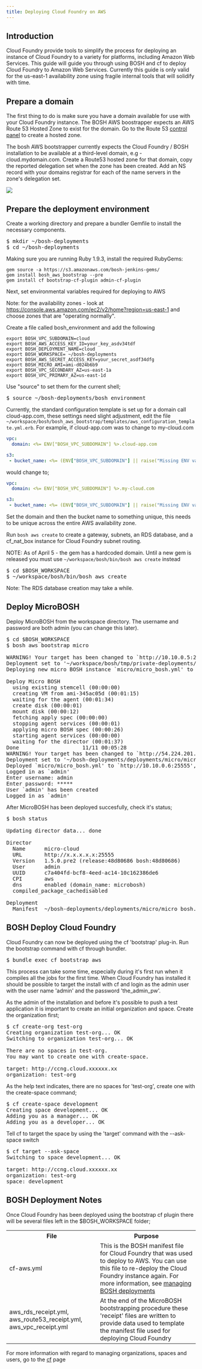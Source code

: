 ```yaml
---
title: Deploying Cloud Foundry on AWS
---
```


## <a id='intro'></a> Introduction ##

Cloud Foundry provide tools to simplify the process for deploying an instance of Cloud Foundry to a variety for platforms, including Amazon Web Services. This guide will guide you through using BOSH and cf to deploy Cloud Foundry to Amazon Web Services. Currently this guide is only valid for the us-east-1 availability zone using fragile internal tools that will solidify with time.

## <a id='domain-prep'></a> Prepare a domain ##

The first thing to do is make sure you have a domain available for use with your Cloud Foundry instance. The BOSH AWS boostrapper expects an AWS Route 53 Hosted Zone to exist for the domain. Go to the Route 53 [control panel](https://console.aws.amazon.com/route53) to create a hosted zone.

The bosh AWS bootstrapper currently expects the Cloud Foundry / BOSH installation to be available at a third-level domain, e.g - cloud.mydomain.com. Create a Route53 hosted zone for that domain, copy the reported delegation set when the zone has been created. Add an NS record with your domains registrar for each of the name servers in the zone's delegation set.

<img src="/images/bosh-aws/hostedzone.png" />

## <a id='deployment-env-prep'></a> Prepare the deployment environment ##

Create a working directory and prepare a bundler Gemfile to install the necessary components.

<pre class="terminal">
$ mkdir ~/bosh-deployments
$ cd ~/bosh-deployments
</pre>

Making sure you are running Ruby 1.9.3, install the required RubyGems:

~~~
gem source -a https://s3.amazonaws.com/bosh-jenkins-gems/
gem install bosh_aws_bootstrap --pre
gem install cf bootstrap-cf-plugin admin-cf-plugin
~~~

Next, set environmental variables required for deploying to AWS

Note: for the availability zones - look at https://console.aws.amazon.com/ec2/v2/home?region=us-east-1 and choose zones that are "operating normally".

Create a file called bosh_environment and add the following

~~~
export BOSH_VPC_SUBDOMAIN=cloud
export BOSH_AWS_ACCESS_KEY_ID=your_key_asdv34tdf
export BOSH_DEPLOYMENT_NAME=cloud
export BOSH_WORKSPACE= ~/bosh-deployments
export BOSH_AWS_SECRET_ACCESS_KEY=your_secret_asdf34dfg
export BOSH_MICRO_AMI=ami-d024b6b9
export BOSH_VPC_SECONDARY_AZ=us-east-1a
export BOSH_VPC_PRIMARY_AZ=us-east-1d
~~~

Use "source" to set them for the current shell;

<pre class="terminal">
$ source ~/bosh-deployments/bosh_environment
</pre>

Currently, the standard configuration template is set up for a domain call cloud-app.com, these settings need slight adjustment, edit the file `~/workspace/bosh/bosh_aws_bootstrap/templates/aws_configuration_template.yml.erb`. For example, if cloud-app.com was to change to my-cloud.com

~~~yaml
vpc:
  domain: <%= ENV["BOSH_VPC_SUBDOMAIN"] %>.cloud-app.com

s3:
 - bucket_name: <%= (ENV["BOSH_VPC_SUBDOMAIN"] || raise("Missing ENV variable BOSH_VPC_SUBDOMAIN")) + "-bosh-blobstore" %>
~~~

would change to;

~~~yaml
vpc:
  domain: <%= ENV["BOSH_VPC_SUBDOMAIN"] %>.my-cloud.com

s3:
 - bucket_name: <%= (ENV["BOSH_VPC_SUBDOMAIN"] || raise("Missing ENV variable BOSH_VPC_SUBDOMAIN")) + "my-cloud-bosh-blobstore" %>
~~~

Set the domain and then the bucket name to something unique, this needs to be unique across the entire AWS availability zone.

Run `bosh aws create` to create a gateway, subnets, an RDS database, and a cf_nat_box instance for Cloud Foundry subnet routing.

NOTE: As of April 5 - the gem has a hardcoded domain. Until a new gem is released you must use `~/workspace/bosh/bin/bosh aws create` instead

<pre class="terminal">
$ cd $BOSH_WORKSPACE
$ ~/workspace/bosh/bin/bosh aws create
</pre>

Note: The RDS database creation may take a while.


## <a id='deploy-microbosh'></a> Deploy MicroBOSH ##

Deploy MicroBOSH from the workspace directory. The username and password are both admin (you can change this later).

<pre class="terminal">
$ cd $BOSH_WORKSPACE
$ bosh aws bootstrap micro

WARNING! Your target has been changed to `http://10.10.0.5:25555'!
Deployment set to '~/workspace/bosh/tmp/private-deployments/deployments/micro/micro_bosh.yml'
Deploying new micro BOSH instance `micro/micro_bosh.yml' to `http://10.10.0.5:25555' (type 'yes' to continue): yes

Deploy Micro BOSH
  using existing stemcell (00:00:00)                                                                
  creating VM from ami-345ac05d (00:01:15)                                                          
  waiting for the agent (00:01:34)                                                                  
  create disk (00:00:01)                                                                            
  mount disk (00:00:12)                                                                             
  fetching apply spec (00:00:00)                                                                    
  stopping agent services (00:00:01)                                                                
  applying micro BOSH spec (00:00:26)                                                               
  starting agent services (00:00:00)                                                                
  waiting for the director (00:01:37)                                                               
Done                    11/11 00:05:28                                                              
WARNING! Your target has been changed to `http://54.224.201.39:25555'!
Deployment set to '~/bosh-deployments/deployments/micro/micro_bosh.yml'
Deployed `micro/micro_bosh.yml' to `http://10.10.0.6:25555', took 00:05:28 to complete
Logged in as `admin'
Enter username: admin
Enter password: *****
User `admin' has been created
Logged in as `admin'
</pre>

After MicroBOSH has been deployed succesfully, check it's status;

<pre class="terminal">
$ bosh status

Updating director data... done

Director
  Name      micro-cloud
  URL       http://x.x.x.x.x:25555
  Version   1.5.0.pre2 (release:48d80686 bosh:48d80686)
  User      admin
  UUID      c7a404fd-bcf8-4eed-ac14-10c162386de6
  CPI       aws
  dns       enabled (domain_name: microbosh)
  compiled_package_cachedisabled

Deployment
  Manifest  ~/bosh-deployments/deployments/micro/micro_bosh.yml
</pre>

## <a id='deploy-cloudfoundry'></a> BOSH Deploy Cloud Foundry ##

Cloud Foundry can now be deployed using the cf 'bootstrap' plug-in. Run the bootstrap command with cf through bundler.

<pre class="terminal">
$ bundle exec cf bootstrap aws
</pre>

This process can take some time, especially during it's first run when it compiles all the jobs for the first time. When Cloud Foundry has installed it should be possible to target the install with cf and login as the admin user with the user name 'admin' and the password 'the\_admin\_pw'.

As the admin of the installation and before it's possible to push a test application it is important to create an initial organization and space. Create the organization first;

<pre class="terminal">
$ cf create-org test-org
Creating organization test-org... OK
Switching to organization test-org... OK

There are no spaces in test-org.
You may want to create one with create-space.

target: http://ccng.cloud.xxxxxx.xx
organization: test-org
</pre>

As the help text indicates, there are no spaces for 'test-org', create one with the create-space command;

<pre class="terminal">
$ cf create-space development
Creating space development... OK
Adding you as a manager... OK
Adding you as a developer... OK
</pre>

Tell cf to target the space by using the 'target' command with the --ask-space switch

<pre class="terminal">
$ cf target --ask-space
Switching to space development... OK

target: http://ccng.cloud.xxxxxx.xx
organization: test-org
space: development
</pre>

## <a id='deploy-notes'></a> BOSH Deployment Notes ##

Once Cloud Foundry has been deployed using the bootstrap cf plugin there will be several files left in the $BOSH_WORKSPACE folder;

<table>
  <tr><th>File</th><th>Purpose</th></tr>
  <tr>
    <td>cf-aws.yml</td>
    <td>This is the BOSH manifest file for Cloud Foundry that was used to deploy to AWS. You can use this file to re-deploy the Cloud Foundry instance again. For more information, see <a href="">managing BOSH deployments</a></td>
  </tr>
  <tr>
    <td>aws_rds_receipt.yml, aws_route53_receipt.yml, aws_vpc_receipt.yml</td>
    <td>At the end of the MicroBOSH bootstrapping procedure these 'receipt' files are written to provide data used to template the manifest file used for deploying Cloud Foundry</td>
  </tr>
</table>

For more information with regard to managing organizations, spaces and users, go to the [cf](../../../using/managing-apps/cf) page

